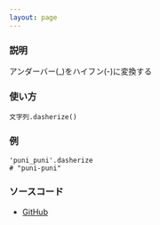 ```yaml
---
layout: page
---
```

### 説明
アンダーバー(_)をハイフン(-)に変換する

### 使い方
    文字列.dasherize()

### 例
    'puni_puni'.dasherize
    # "puni-puni"

### ソースコード
* [GitHub](https://github.com/rails/rails/blob/f33d52c95217212cbacc8d5e44b5a8e3cdc6f5b3/activesupport/lib/active_support/inflector/methods.rb#L208)